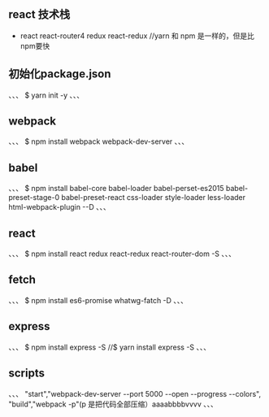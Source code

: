 ## react 技术栈
- react react-router4 redux react-redux
//yarn 和 npm  是一样的，但是比npm要快

## 初始化package.json
、、、
$ yarn init -y
、、、


## webpack
、、、
$ npm install webpack webpack-dev-server
、、、

## babel
、、、
$ npm install babel-core babel-loader babel-perset-es2015 babel-preset-stage-0 babel-preset-react css-loader style-loader less-loader html-webpack-plugin --D
、、、

## react
、、、
$ npm install react redux react-redux react-router-dom -S
、、、

## fetch
、、、
$ npm install es6-promise whatwg-fatch  -D
、、、

## express
、、、
$ npm install express -S
//$ yarn install express -S
、、、

## scripts
、、、
"start","webpack-dev-server --port 5000 --open --progress --colors",
"build","webpack -p"(p 是把代码全部压缩）aaaabbbbvvvv
、、、